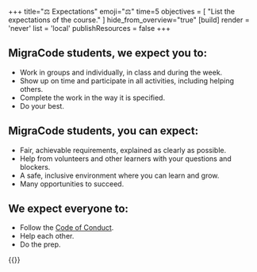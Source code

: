 +++
title="⚖️ Expectations"
emoji="⚖️"
time=5
objectives = [
  "List the expectations of the course."
]
hide_from_overview="true"
[build]
  render = 'never'
  list = 'local'
  publishResources = false
+++

## MigraCode students, we expect you to:

- Work in groups and individually, in class and during the week.
- Show up on time and participate in all activities, including helping others.
- Complete the work in the way it is specified.
- Do your best.

## MigraCode students, you can expect:

- Fair, achievable requirements, explained as clearly as possible.
- Help from volunteers and other learners with your questions and blockers.
- A safe, inclusive environment where you can learn and grow.
- Many opportunities to succeed.

## We expect everyone to:

- Follow the [Code of Conduct](https://syllabus.migracode.org/general-information/code-of-conduct).
- Help each other.
- Do the prep.

{{<multiple-choice
  question="Do you have to attend all the classes?"
  answers="Yes, we should act professionally | Nah, it's a casual hobby"
  feedback="Right! Participating to the best of your ability is necessary. You will get more out of attending in person if possible, but if not there's online class too. | No, this isn't a coding club, it's a vocational training programme and classes are part of it."
  correct="0" >}}

